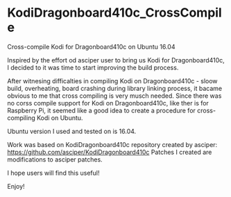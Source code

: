 # KodiDragonboard410c_CrossCompile
Cross-compile Kodi for Dragonboard410c on Ubuntu 16.04


Inspired by the effort od asciper user to bring us Kodi for Dragonboard410c, I decided to it was time to start improving the build process.


After witnesing difficalties in compiling Kodi on Dragonboard410c - sloow build, overheating, board crashing during library linking process, it bacame obvious to me that cross compiling is very musch needed.
Since there was no corss compile support for Kodi on Dragonboard410c, like ther is for Raspberry Pi, it seemed like a good idea to create a procedure for cross-compiling Kodi on Ubuntu.

Ubuntu version I used and tested on is 16.04.

Work was based on KodiDragonboard410c repository created by asciper:  https://github.com/asciper/KodiDragonboard410c
Patches I created are modifications to asciper patches.



I hope users will find this useful!

Enjoy!
